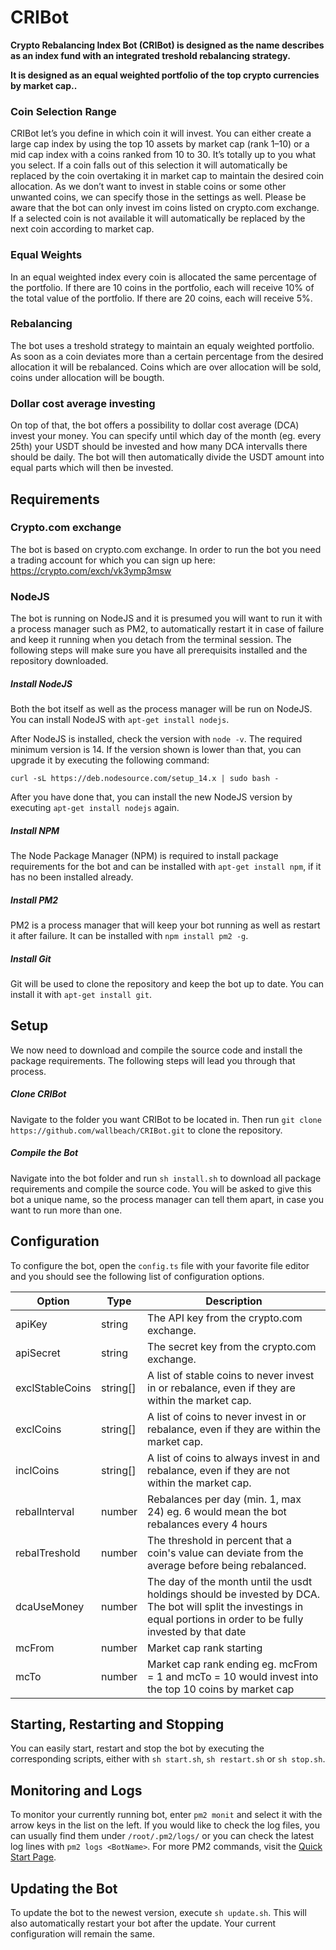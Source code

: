 # CRIBot
**Crypto Rebalancing Index Bot (CRIBot) is designed as the name describes as an index fund with an integrated treshold rebalancing strategy.**

**It is designed as an equal weighted portfolio of the top crypto currencies by market cap..**

### Coin Selection Range
CRIBot let’s you define in which coin it will invest. You can either create a large cap index by using the top 10 assets by market cap (rank 1–10) or a mid cap index with a coins ranked from 10 to 30. It’s totally up to you what you select.
If a coin falls out of this selection it will automatically be replaced by the coin overtaking it in market cap to maintain the desired coin allocation.
As we don’t want to invest in stable coins or some other unwanted coins, we can specify those in the settings as well.
Please be aware that the bot can only invest im coins listed on crypto.com exchange. If a selected coin is not available it will automatically be replaced by the next coin according to market cap.

### Equal Weights
In an equal weighted index every coin is allocated the same percentage of the portfolio. If there are 10 coins in the portfolio, each will receive 10% of the total value of the portfolio. If there are 20 coins, each will receive 5%.

### Rebalancing
The bot uses a treshold strategy to maintain an equaly weighted portfolio. As soon as a coin deviates more than a certain percentage from the desired allocation it will be rebalanced. Coins which are over allocation will be sold, coins under allocation will be bougth.

### Dollar cost average investing
On top of that, the bot offers a possibility to dollar cost average (DCA) invest your money. You can specify until which day of the month (eg. every 25th) your USDT should be invested and how many DCA intervalls there should be daily. The bot will then automatically divide the USDT amount into equal parts which will then be invested.

## Requirements

### Crypto.com exchange
The bot is based on crypto.com exchange. In order to run the bot you need a trading account for which you can sign up here: https://crypto.com/exch/vk3ymp3msw

### NodeJS
The bot is running on NodeJS and it is presumed you will want to run it with a process manager such as PM2, to automatically restart it in case of failure and keep it running when you detach from the terminal session. The following steps will make sure you have all prerequisits installed and the repository downloaded.
##### Install NodeJS
Both the bot itself as well as the process manager will be run on NodeJS. You can install NodeJS with `apt-get install nodejs`.

After NodeJS is installed, check the version with `node -v`. The required minimum version is 14. If the version shown is lower than that, you can upgrade it by executing the following command:

`curl -sL https://deb.nodesource.com/setup_14.x | sudo bash -`

After you have done that, you can install the new NodeJS version by executing `apt-get install nodejs` again.
##### Install NPM
The Node Package Manager (NPM) is required to install package requirements for the bot and can be installed with `apt-get install npm`, if it has no been installed already.
##### Install PM2
PM2 is a process manager that will keep your bot running as well as restart it after failure. It can be installed with `npm install pm2 -g`.
##### Install Git
Git will be used to clone the repository and keep the bot up to date. You can install it with `apt-get install git`.

## Setup
We now need to download and compile the source code and install the package requirements. The following steps will lead you through that process.
##### Clone CRIBot
Navigate to the folder you want CRIBot to be located in. Then run `git clone https://github.com/wallbeach/CRIBot.git` to clone the repository.
##### Compile the Bot
Navigate into the bot folder and run `sh install.sh` to download all package requirements and compile the source code. You will be asked to give this bot a unique name, so the process manager can tell them apart, in case you want to run more than one.

## Configuration
To configure the bot, open the `config.ts` file with your favorite file editor and you should see the following list of configuration options.

| Option                     | Type     | Description
| -------------------------- | -------- | ---
| apiKey                     | string   | The API key from the crypto.com exchange.
| apiSecret                  | string   | The secret key from the crypto.com exchange.
| exclStableCoins            | string[] | A list of stable coins to never invest in or rebalance, even if they are within the market cap.
| exclCoins                  | string[] | A list of coins to never invest in or rebalance, even if they are within the market cap.
| inclCoins                  | string[] | A list of coins to always invest in and rebalance, even if they are not within the market cap.
| rebalInterval              | number   | Rebalances per day (min. 1, max 24) eg. 6 would mean the bot rebalances every 4 hours
| rebalTreshold              | number   | The threshold in percent that a coin's value can deviate from the average before being rebalanced.
| dcaUseMoney                | number   | The day of the month until the usdt holdings should be invested by DCA. The bot will split the investings in equal portions in order to be fully invested by that date
| mcFrom                     | number   | Market cap rank starting    
| mcTo                       | number   | Market cap rank ending eg. mcFrom = 1 and mcTo = 10 would invest into the top 10 coins by market cap    

## Starting, Restarting and Stopping
You can easily start, restart and stop the bot by executing the corresponding scripts, either with `sh start.sh`, `sh restart.sh` or `sh stop.sh`.

## Monitoring and Logs
To monitor your currently running bot, enter `pm2 monit` and select it with the arrow keys in the list on the left.
If you would like to check the log files, you can usually find them under `/root/.pm2/logs/` or you can check the latest log lines with `pm2 logs <BotName>`. For more PM2 commands, visit the [Quick Start Page](https://pm2.keymetrics.io/docs/usage/quick-start/).

## Updating the Bot
To update the bot to the newest version, execute `sh update.sh`. This will also automatically restart your bot after the update. Your current configuration will remain the same.
